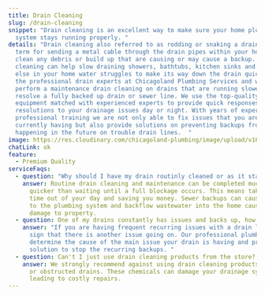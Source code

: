 ```yaml
---
title: Drain Cleaning
slug: /drain-cleaning
snippet: "Drain cleaning is an excellent way to make sure your home plumbing
  system stays running properly. "
details: "Drain cleaning also referred to as rodding or snaking a drain, is the
  term for sending a metal cable through the drain pipes within your home to
  clean any debris or build up that are causing or may cause a backup. Drain
  cleaning can help slow draining showers, bathtubs, kitchen sinks and anywhere
  else in your home water struggles to make its way down the drain quickly. Call
  the professional drain experts at Chicagoland Plumbing Services and we can
  perform a maintenance drain cleaning on drains that are running slower or
  resolve a fully backed up drain or sewer line. We use the top-quality
  equipment matched with experienced experts to provide quick responses and
  resolutions to your drainage issues day or night. With years of experience and
  professional training we are not only able to fix issues that you are
  currently having but also provide solutions on preventing backups from
  happening in the future on trouble drain lines.  "
image: https://res.cloudinary.com/chicagoland-plumbing/image/upload/v1614279880/residential-service-drain-cleaning.webp
chatLink: ok
feature:
  - Premium Quality
serviceFaqs:
  - question: "Why should I have my drain routinly cleaned or as it starts to slow? "
    answer: Routine drain cleaning and maintenance can be completed much easier and
      quicker than waiting until a full blockage occurs. This means taking less
      time out of your day and saving you money. Sewer backups can cause damage
      to the plumbing system and backflow wastewater into the home causing
      damage to property.
  - question: One of my drains constantly has issues and backs up, how can I stop this?
    answer: "If you are having frequent recurring issues with a drain line this is a
      sign that there is another issue going on. Our professional plumbers can
      determine the cause of the main issue your drain is having and provide a
      solution to stop the recurring backups. "
  - question: Can't I just use drain cleaning products from the store?
    answer: We strongly recommend against using drain cleaning products in your slow
      or obstructed drains. These chemicals can damage your drainage system
      leading to costly repairs.
---
```


